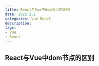 ```yaml
---
title: React与Vue中dom节点的区别
date: 2022.2.1
categories: Vue React
description:
tags:
- Vue
- React
---
```


<!-- more -->
## React与Vue中dom节点的区别 ##


